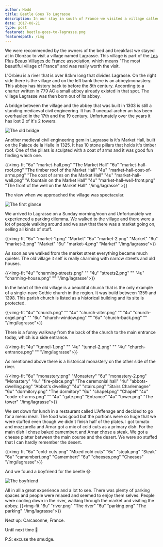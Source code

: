 ```yaml
---
author: Hodd
title: Beetle Goes To Lagrasse
description: In our stay in south of France we visited a village called Lagrasse.
date: 2017-08-21
type: post
featured: beetle-goes-to-lagrasse.png
featuredpath: /img
---
```


We were recommended by the owners of the bed and breakfast we stayed at in Olonzac to visit a village named Lagrasse. This village is part of the [Les Plus Beaux Villages de France](https://en.wikipedia.org/wiki/Les_Plus_Beaux_Villages_de_France) association, which means "The most beautiful village of France" and was really worth the visit.

L'Orbieu is a river that is over 84km long that divides Lagrasse. On the right side there is the village and on the left bank there is an abbey/monastery. This abbey has history back to before the 8th century. According to a charter written in 779 AC a small abbey already existed in that spot. The village Lagrasse was then born out of its abbey.

A bridge between the village and the abbey that was built in 1303 is still a standing mediaeval civil engineering. It has 3 unequal archer an has been overhauled in the 17th and the 19 century. Unfortunately over the years it has lost 2 of it's 2 towers.

![The old bridge](/img/lagrasse/the-old-bridge.png "")

Another medieval civil engineering gem in Lagrasse is it's Market Hall, built on the Palace de la Halle in 1325. It has 10 stone pillars that holds it's timber roof. One of the pillars is sculpted with a coat of arms and it was good fun finding which one.

{{<img-fit
  "6u" "market-hall.png" "The Market Hall"
  "6u" "market-hall-roof.png" "The timber roof of the Market Hall"
  "4u" "market-hall-coat-of-arms.png" "The coat of arms on the Market Hall"
  "4u" "market-hall-well.png" "A fountain on the Market Hall"
  "4u" "market-hall-well-front.png" "The front of the well on the Market Hall"
  "/img/lagrasse" >}}

The view when we approached the village was spectacular.

![The first glance](/img/lagrasse/first-glance.png "")

We arrived to Lagrasse on a Sunday morning/noon and Unfortunately we experienced a parking dilemma. We walked to the village and there were a lot of people walking around and we saw that there was a market going on, selling all kinds of stuff.

{{<img-fit
  "6u" "market-1.png" "Market"
  "6u" "market-2.png" "Market"
  "6u" "market-3.png" "Market"
  "6u" "market-4.png" "Market"
  "/img/lagrasse">}}

As soon as we walked from the market street everything became much quieter. The old village it self is really charming with narrow streets and old houses.

{{<img-fit
  "4u" "charming-streets.png" ""
  "4u" "streets2.png" ""
  "4u" "charming-house.png" ""
  "/img/lagrasse">}}

In the heart of the old village is a beautiful church that is the only example of a single-nave Gothic church in the region. It was build between 1359 and 1398. This parish church is listed as a historical building and its site is protected.

{{<img-fit
  "4u" "church.png" ""
  "4u" "church-alter.png" ""
  "4u" "church-orgel.png" ""
  "6u" "church-window.png" ""
  "6u" "church-back.png" ""
  "/img/lagrasse">}}

There is a funny walkway from the back of the church to the main entrance today, which is a side entrance.

{{<img-fit
  "4u" "tunnel-1.png" ""
  "4u" "tunnel-2.png" ""
  "4u" "church-entrance.png" ""
  "/img/lagrasse">}}

As mentioned above there is a historical monastery on the other side of the river.

{{<img-fit
  "6u" "monastery.png" "Monastery"
  "6u" "monastery-2.png" "Monastery"
  "4u" "fire-place.png" "The ceremonial hall"
  "4u" "abbots-dwelling.png" "Abbot's dwelling"
  "4u" "stairs.png" "Stairs Charlemagne"
  "6u" "dormitory.png" "The dormitory"
  "6u" "chapel.png" "Chapel"
  "4u" "code-of-arms.png" ""
  "4u" "gate.png" "Entrance"
  "4u" "tower.png" "The tower"
  "/img/lagrasse">}}

We set down for lunch in a restaurant called L'Affenage and decided to go for a menu meal. The food was good but the portions were so huge that we were stuffed even though we didn't finish half of the plates. I got tomato and mozzarella and Arnar got a mix of cold cuts as a primary dish. For the main dish I chose baked camembert and Arnar chose a steak. We got a cheese platter between the main course and the desert. We were so stuffed that I can hardly remember the desert.

{{<img-fit
  "6u" "cold-cuts.png" "Mixed cold cuts"
  "6u" "steak.png" "Steak"
  "6u" "camembert.png" "Camembert"
  "6u" "cheeses.png" "Cheeses"
  "/img/lagrasse">}}

And we found a boyfriend for the beetle :smile:

![The boyfriend](/img/lagrasse/boyfriend.png "")

All in all a great experience and a lot to see. There was plenty of parking spaces and people were relaxed and seemed to enjoy them selves. People were cooling down in the river, walking through the market and visiting the abbey.
{{<img-fit
  "6u" "river.png" "The river"
  "6u" "parking.png" "The parking"
  "/img/lagrasse">}}

Next up: Carcasonne, France.

Until next time :punch:

P.S: excuse the smudge.
